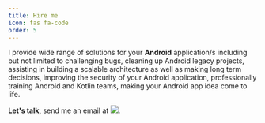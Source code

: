 ```yaml
---
title: Hire me
icon: fas fa-code
order: 5
---
```


I provide wide range of solutions for your **Android** application/s including but not limited to challenging bugs, cleaning up Android legacy projects, assisting in building a scalable architecture as well as making long term decisions, improving the security of your Android application, professionally training Android and Kotlin teams, making your Android app idea come to life.

**Let's talk**, send me an email at <a href="mailto:funkymuse@protonmail.com"><img src="https://img.shields.io/badge/ProtonMail-8B89CC?style=for-the-badge&logo=protonmail&logoColor=white"/></a>.